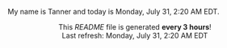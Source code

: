 My name is Tanner and today is Monday, July 31, 2:20 AM EDT.

<p align="center">This <i>README</i> file is generated <b>every 3 hours</b>!</br>Last refresh: Monday, July 31, 2:20 AM EDT<br /></p>
